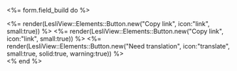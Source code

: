 <%= form.field_build do %>
        <div class="buttons">
            <%= render(LesliView::Elements::Button.new("Copy link", icon:"link", small:true)) %>
            <%= render(LesliView::Elements::Button.new("Copy link", icon:"link", small:true)) %>
            <%= render(LesliView::Elements::Button.new("Need translation", icon:"translate", small:true, solid:true, warning:true)) %>
        </div>
    <% end %>
